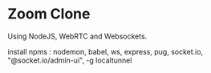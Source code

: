 # Zoom Clone

Using NodeJS, WebRTC and Websockets.


install npms : nodemon, babel, ws, express, pug, socket.io,
                "@socket.io/admin-ui", -g localtunnel